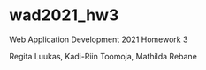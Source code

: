 # wad2021_hw3
Web Application Development 2021
Homework 3

Regita Luukas, Kadi-Riin Toomoja, Mathilda Rebane
